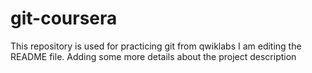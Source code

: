 # git-coursera
This repository is used for practicing git from qwiklabs
I am editing the README file. Adding some more details about the
project description
